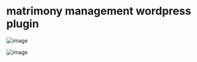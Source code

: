 # matrimony management wordpress plugin
![image](https://user-images.githubusercontent.com/70555095/197685509-40835c1b-fafb-49de-862f-ae1e0a422ab8.png)

![image](https://user-images.githubusercontent.com/70555095/197685658-0d5846d2-fcc9-4dc1-9364-14f0b3a67c3c.png)
